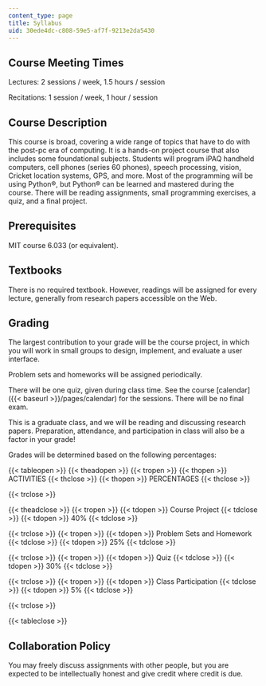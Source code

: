 ```yaml
---
content_type: page
title: Syllabus
uid: 30ede4dc-c808-59e5-af7f-9213e2da5430
---
```


Course Meeting Times
--------------------

Lectures: 2 sessions / week, 1.5 hours / session

Recitations: 1 session / week, 1 hour / session

Course Description
------------------

This course is broad, covering a wide range of topics that have to do with the post-pc era of computing. It is a hands-on project course that also includes some foundational subjects. Students will program iPAQ handheld computers, cell phones (series 60 phones), speech processing, vision, Cricket location systems, GPS, and more. Most of the programming will be using Python®, but Python® can be learned and mastered during the course. There will be reading assignments, small programming exercises, a quiz, and a final project.

Prerequisites
-------------

MIT course 6.033 (or equivalent).

Textbooks
---------

There is no required textbook. However, readings will be assigned for every lecture, generally from research papers accessible on the Web.

Grading
-------

The largest contribution to your grade will be the course project, in which you will work in small groups to design, implement, and evaluate a user interface.

Problem sets and homeworks will be assigned periodically.

There will be one quiz, given during class time. See the course [calendar]({{< baseurl >}}/pages/calendar) for the sessions. There will be no final exam.

This is a graduate class, and we will be reading and discussing research papers. Preparation, attendance, and participation in class will also be a factor in your grade!

Grades will be determined based on the following percentages:

{{< tableopen >}}
{{< theadopen >}}
{{< tropen >}}
{{< thopen >}}
ACTIVITIES
{{< thclose >}}
{{< thopen >}}
PERCENTAGES
{{< thclose >}}

{{< trclose >}}

{{< theadclose >}}
{{< tropen >}}
{{< tdopen >}}
Course Project
{{< tdclose >}}
{{< tdopen >}}
40%
{{< tdclose >}}

{{< trclose >}}
{{< tropen >}}
{{< tdopen >}}
Problem Sets and Homework
{{< tdclose >}}
{{< tdopen >}}
25%
{{< tdclose >}}

{{< trclose >}}
{{< tropen >}}
{{< tdopen >}}
Quiz
{{< tdclose >}}
{{< tdopen >}}
30%
{{< tdclose >}}

{{< trclose >}}
{{< tropen >}}
{{< tdopen >}}
Class Participation
{{< tdclose >}}
{{< tdopen >}}
5%
{{< tdclose >}}

{{< trclose >}}

{{< tableclose >}}

Collaboration Policy
--------------------

You may freely discuss assignments with other people, but you are expected to be intellectually honest and give credit where credit is due.